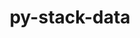 ---
title: "py-stack-data"
layout: cache
categories: [package, v0.20.2]
meta: {"versions": ["0.5.0"], "compilers": ["gcc@=11.1.0"], "oss": ["ubuntu20.04"], "platforms": ["linux"], "targets": ["ppc64le", "x86_64_v3"], "stacks": ["data-vis-sdk", "e4s", "e4s-power", "root"], "num_specs": 7, "num_specs_by_stack": {"e4s-power": 3, "root": 7, "data-vis-sdk": 2, "e4s": 2}}
spec_details: [{"hash": "iqz7uxo6pirsxkco7yipoyhetuslvasp", "compiler": "gcc@=11.1.0", "versions": ["0.5.0"], "os": "ubuntu20.04", "platform": "linux", "target": "ppc64le", "variants": ["build_system=python_pip"], "stacks": ["e4s-power", "root"], "size": "-", "tarball": "https://binaries.spack.io/v0.20.2/build_cache/linux-ubuntu20.04-ppc64le/gcc-11.1.0/py-stack-data-0.5.0/linux-ubuntu20.04-ppc64le-gcc-11.1.0-py-stack-data-0.5.0-iqz7uxo6pirsxkco7yipoyhetuslvasp.spack"}, {"hash": "k2bgwx4fej5p6oxh2mvfidk37rqoraqs", "compiler": "gcc@=11.1.0", "versions": ["0.5.0"], "os": "ubuntu20.04", "platform": "linux", "target": "ppc64le", "variants": ["build_system=python_pip"], "stacks": ["e4s-power", "root"], "size": "-", "tarball": "https://binaries.spack.io/v0.20.2/build_cache/linux-ubuntu20.04-ppc64le/gcc-11.1.0/py-stack-data-0.5.0/linux-ubuntu20.04-ppc64le-gcc-11.1.0-py-stack-data-0.5.0-k2bgwx4fej5p6oxh2mvfidk37rqoraqs.spack"}, {"hash": "jeqtbuciaqjy535l4j7ktcotz5a5lvmm", "compiler": "gcc@=11.1.0", "versions": ["0.5.0"], "os": "ubuntu20.04", "platform": "linux", "target": "ppc64le", "variants": ["build_system=python_pip"], "stacks": ["e4s-power", "root"], "size": "-", "tarball": "https://binaries.spack.io/v0.20.2/build_cache/linux-ubuntu20.04-ppc64le/gcc-11.1.0/py-stack-data-0.5.0/linux-ubuntu20.04-ppc64le-gcc-11.1.0-py-stack-data-0.5.0-jeqtbuciaqjy535l4j7ktcotz5a5lvmm.spack"}, {"hash": "m7qzoqzj2puzwbfzphlxnixrqlzcdw7s", "compiler": "gcc@=11.1.0", "versions": ["0.5.0"], "os": "ubuntu20.04", "platform": "linux", "target": "x86_64_v3", "variants": ["build_system=python_pip"], "stacks": ["data-vis-sdk", "root"], "size": "-", "tarball": "https://binaries.spack.io/v0.20.2/build_cache/linux-ubuntu20.04-x86_64_v3/gcc-11.1.0/py-stack-data-0.5.0/linux-ubuntu20.04-x86_64_v3-gcc-11.1.0-py-stack-data-0.5.0-m7qzoqzj2puzwbfzphlxnixrqlzcdw7s.spack"}, {"hash": "jrmtzhkbxbp43rebwyk7twwwqkkw673k", "compiler": "gcc@=11.1.0", "versions": ["0.5.0"], "os": "ubuntu20.04", "platform": "linux", "target": "x86_64_v3", "variants": ["build_system=python_pip"], "stacks": ["data-vis-sdk", "root"], "size": "-", "tarball": "https://binaries.spack.io/v0.20.2/build_cache/linux-ubuntu20.04-x86_64_v3/gcc-11.1.0/py-stack-data-0.5.0/linux-ubuntu20.04-x86_64_v3-gcc-11.1.0-py-stack-data-0.5.0-jrmtzhkbxbp43rebwyk7twwwqkkw673k.spack"}, {"hash": "q7pi3kcjcbfqje64kgs4gxsris3cxk4y", "compiler": "gcc@=11.1.0", "versions": ["0.5.0"], "os": "ubuntu20.04", "platform": "linux", "target": "x86_64_v3", "variants": ["build_system=python_pip"], "stacks": ["root", "e4s"], "size": "-", "tarball": "https://binaries.spack.io/v0.20.2/build_cache/linux-ubuntu20.04-x86_64_v3/gcc-11.1.0/py-stack-data-0.5.0/linux-ubuntu20.04-x86_64_v3-gcc-11.1.0-py-stack-data-0.5.0-q7pi3kcjcbfqje64kgs4gxsris3cxk4y.spack"}, {"hash": "tezknkiu6boi3fcam47z46awutal5ksp", "compiler": "gcc@=11.1.0", "versions": ["0.5.0"], "os": "ubuntu20.04", "platform": "linux", "target": "x86_64_v3", "variants": ["build_system=python_pip"], "stacks": ["root", "e4s"], "size": "-", "tarball": "https://binaries.spack.io/v0.20.2/build_cache/linux-ubuntu20.04-x86_64_v3/gcc-11.1.0/py-stack-data-0.5.0/linux-ubuntu20.04-x86_64_v3-gcc-11.1.0-py-stack-data-0.5.0-tezknkiu6boi3fcam47z46awutal5ksp.spack"}]
---